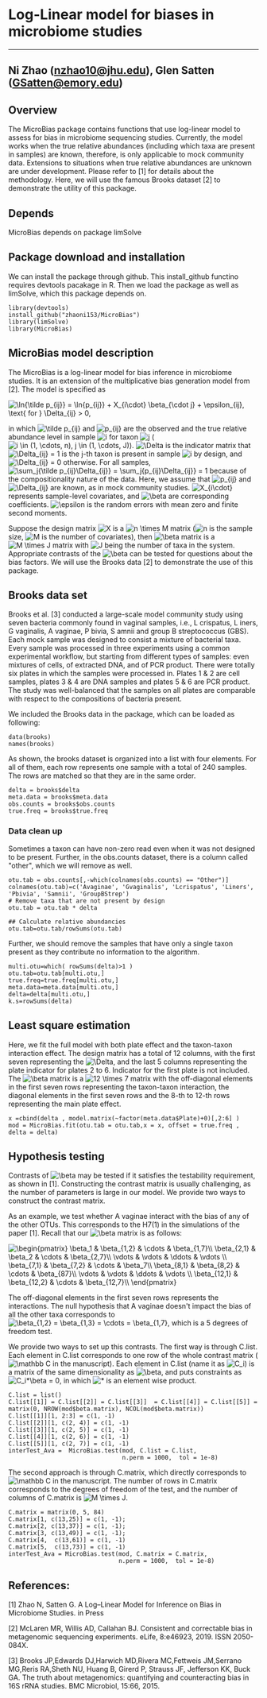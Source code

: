 # Log-Linear model for biases in microbiome studies
---
Ni Zhao (nzhao10@jhu.edu), Glen Satten (GSatten@emory.edu)
---


## Overview
The MicroBias package contains functions that use log-linear model to assess for bias in microbiome sequencing studies. Currently, the model works when the true relative abundances (including which taxa are present in samples) are known, therefore, is only applicable to mock community data. Extensions to situations when true relative abundances are unknown are under development. Please refer to [1] for details about the methodology. Here, we will use the famous Brooks dataset [2] to demonstrate the utility of this package. 

## Depends
MicroBias depends on package limSolve

## Package download and installation 

We can install the package through github. This install_github functino requires devtools pacakage in R.  Then we load the package as well as limSolve, which this package depends on. 

```{r download, eval = F}
library(devtools)
install_github("zhaoni153/MicroBias")
library(limSolve)
library(MicroBias)
```

## MicroBias model description
The MicroBias is a log-linear model for bias inference in microbiome studies. It is an extension of the multiplicative bias generation model from [2]. The model is specified as 

<img src="https://latex.codecogs.com/gif.latex?\ln{\tilde&space;p_{ij}}&space;=&space;\ln{p_{ij}}&space;&plus;&space;X_{i\cdot}&space;\beta_{\cdot&space;j}&space;&plus;&space;\epsilon_{ij},&space;\text{&space;for&space;}&space;\Delta_{ij}&space;>&space;0," title="\ln{\tilde p_{ij}} = \ln{p_{ij}} + X_{i\cdot} \beta_{\cdot j} + \epsilon_{ij}, \text{ for } \Delta_{ij} > 0," />


in which <img src="https://latex.codecogs.com/gif.latex?\tilde&space;p_{ij}" title="\tilde p_{ij}" /> and <img src="https://latex.codecogs.com/gif.latex?p_{ij}" title="p_{ij}" /> are the observed and the true relative abundance level in sample <img src="https://latex.codecogs.com/gif.latex?i" title="i" /> for taxon <img src="https://latex.codecogs.com/gif.latex?j" title="j" /> (<img src="https://latex.codecogs.com/gif.latex?i&space;\in&space;(1,&space;\cdots,&space;n),&space;j&space;\in&space;(1,&space;\cdots,&space;J)" title="i \in (1, \cdots, n), j \in (1, \cdots, J)" />). <img src="https://latex.codecogs.com/gif.latex?\Delta" title="\Delta" /> is the indicator matrix that <img src="https://latex.codecogs.com/gif.latex?\Delta_{ij}&space;=&space;1" title="\Delta_{ij} = 1" /> is the j-th taxon is present in sample <img src="https://latex.codecogs.com/gif.latex?i" title="i" /> by design, and <img src="https://latex.codecogs.com/gif.latex?\Delta_{ij}&space;=&space;0" title="\Delta_{ij} = 0" /> otherwise. For all samples, <img src="https://latex.codecogs.com/gif.latex?\sum_j{\tilde&space;p_{ij}\Delta_{ij}}&space;=&space;\sum_j{p_{ij}\Delta_{ij}}&space;=&space;1" title="\sum_j{\tilde p_{ij}\Delta_{ij}} = \sum_j{p_{ij}\Delta_{ij}} = 1" /> because of the compositionality nature of the data. Here, we assume that <img src="https://latex.codecogs.com/gif.latex?p_{ij}" title="p_{ij}" /> and <img src="https://latex.codecogs.com/gif.latex?\Delta_{ij}" title="\Delta_{ij}" /> are known, as in mock community studies. <img src="https://latex.codecogs.com/gif.latex?X_{i\cdot}" title="X_{i\cdot}" /> represents sample-level covariates, and <img src="https://latex.codecogs.com/gif.latex?\beta" title="\beta" /> are corresponding coefficients. <img src="https://latex.codecogs.com/gif.latex?\epsilon" title="\epsilon" /> is the random errors with mean zero and finite second moments. 

Suppose the design matrix <img src="https://latex.codecogs.com/gif.latex?X" title="X" /> is a <img src="https://latex.codecogs.com/gif.latex?n&space;\times&space;M" title="n \times M" /> matrix (<img src="https://latex.codecogs.com/gif.latex?n" title="n" /> is the sample size,  <img src="https://latex.codecogs.com/gif.latex?M" title="M" /> is the number of covariates), then <img src="https://latex.codecogs.com/gif.latex?\beta" title="\beta" /> matrix is a <img src="https://latex.codecogs.com/gif.latex?M&space;\times&space;J" title="M \times J" /> matrix with <img src="https://latex.codecogs.com/gif.latex?J" title="J" /> being the number of taxa in the system. Appropriate contrasts of the <img src="https://latex.codecogs.com/gif.latex?\beta" title="\beta" /> can be tested for questions about the bias factors. We will use the Brooks data [2] to demonstrate the use of this package. 


## Brooks data set

Brooks et al. [3] conducted a large-scale model community study using seven bacteria commonly found in vaginal samples, i.e., L crispatus,  L iners, G vaginalis, A vaginae, P bivia, S amnii and group B streptococcus (GBS). Each mock sample was designed to consist a mixture of bacterial taxa. Every sample was processed in three experiments using a common experimental workflow, but starting from different  types of samples: even mixtures of cells, of extracted DNA, and of PCR product. There were totally six plates in which the samples were processed in. Plates 1 \& 2 are cell samples, plates 3 \& 4 are DNA samples and plates 5 \& 6 are PCR product. The study was well-balanced that the samples on all plates are comparable with respect to the compositions of bacteria present.

We included the Brooks data in the package, which can be loaded as following: 

```{r loadBrooks}
data(brooks)
names(brooks)
```

As shown, the brooks dataset is organized into a list with four elements. For all of them, each row represents one sample with a total of 240 samples. The rows are matched so that they are in the same order. 

```{r loadBrooks2}
delta = brooks$delta
meta.data = brooks$meta.data
obs.counts = brooks$obs.counts
true.freq = brooks$true.freq
```

### Data clean up
Sometimes a taxon can have non-zero read even when it was not designed to be present. Further, in the obs.counts dataset, there is a column called "other", which we will remove as well.

```{r cleanData}
otu.tab = obs.counts[,-which(colnames(obs.counts) == "Other")]
colnames(otu.tab)=c('Avaginae', 'Gvaginalis', 'Lcrispatus', 'Liners', 'Pbivia', 'Samnii', 'GroupBStrep')
# Remove taxa that are not present by design
otu.tab = otu.tab * delta

## Calculate relative abundancies
otu.tab=otu.tab/rowSums(otu.tab)

```

Further, we should remove the samples that have only a single taxon present as they contribute no information to the algorithm. 

```{r rmSingle}
multi.otu=which( rowSums(delta)>1 )
otu.tab=otu.tab[multi.otu,]
true.freq=true.freq[multi.otu,]
meta.data=meta.data[multi.otu,]
delta=delta[multi.otu,]
k.s=rowSums(delta)
```

## Least square estimation 
Here, we fit the full model with both plate effect and the taxon-taxon interaction effect. The design matrix has a total of 12 columns, with the first seven representing the <img src="https://latex.codecogs.com/gif.latex?\Delta" title="\Delta" />, and the last 5 columns representing the plate indicator for plates 2 to 6. Indicator for the first plate is not included. The <img src="https://latex.codecogs.com/gif.latex?\beta" title="\beta" /> matrix is a <img src="https://latex.codecogs.com/gif.latex?12&space;\times&space;7" title="12 \times 7" /> matrix with the off-diagonal elements in the first seven rows representing the taxon-taxon interaction, the diagonal elements in the first seven rows and the 8-th to 12-th rows representing the main plate effect.


```{r estimate}
x =cbind(delta , model.matrix(~factor(meta.data$Plate)+0)[,2:6] )
mod = MicroBias.fit(otu.tab = otu.tab,x = x, offset = true.freq , delta = delta)
```

## Hypothesis testing

Contrasts of <img src="https://latex.codecogs.com/gif.latex?\beta" title="\beta" /> may be tested if it satisfies the testability requirement, as shown in [1]. Constructing the contrast matrix is usually challenging, as the number of parameters is large in our model. We provide two ways to construct the contrast matrix. 

As an example, we test whether A vaginae interact with the bias of any of the other OTUs. This corresponds to the H7(1) in the simulations of the paper [1]. Recall that our <img src="https://latex.codecogs.com/gif.latex?\beta" title="\beta" /> matrix is as follows: 

<img src="https://latex.codecogs.com/gif.latex?\begin{pmatrix}&space;\beta_1&space;&&space;\beta_{1,2}&space;&&space;\cdots&space;&&space;\beta_{1,7}\\&space;\beta_{2,1}&space;&&space;\beta_2&space;&&space;\cdots&space;&&space;\beta_{2,7}\\&space;\vdots&space;&&space;\vdots&space;&&space;\ddots&space;&&space;\vdots&space;\\&space;\beta_{7,1}&space;&&space;\beta_{7,2}&space;&&space;\cdots&space;&&space;\beta_7\\&space;\beta_{8,1}&space;&&space;\beta_{8,2}&space;&&space;\cdots&space;&&space;\beta_{87}\\&space;\vdots&space;&&space;\vdots&space;&&space;\ddots&space;&&space;\vdots&space;\\&space;\beta_{12,1}&space;&&space;\beta_{12,2}&space;&&space;\cdots&space;&&space;\beta_{12,7}\\&space;\end{pmatrix}" title="\begin{pmatrix} \beta_1 & \beta_{1,2} & \cdots & \beta_{1,7}\\ \beta_{2,1} & \beta_2 & \cdots & \beta_{2,7}\\ \vdots & \vdots & \ddots & \vdots \\ \beta_{7,1} & \beta_{7,2} & \cdots & \beta_7\\ \beta_{8,1} & \beta_{8,2} & \cdots & \beta_{87}\\ \vdots & \vdots & \ddots & \vdots \\ \beta_{12,1} & \beta_{12,2} & \cdots & \beta_{12,7}\\ \end{pmatrix}" />

The off-diagonal elements in the first seven rows represents the interactions. The null hypothesis that A vaginae doesn't impact the bias of all the other taxa corresponds to <img src="https://latex.codecogs.com/gif.latex?\beta_{1,2}&space;=&space;\beta_{1,3}&space;=&space;\cdots&space;=&space;\beta_{1,7}" title="\beta_{1,2} = \beta_{1,3} = \cdots = \beta_{1,7}" />, which is a 5 degrees of freedom test. 

We provide two ways to set up this contrasts. The first way is through C.list. Each element in C.list corresponds to one row of the whole contrast matrix (<img src="https://latex.codecogs.com/gif.latex?\mathbb&space;C" title="\mathbb C" /> in the manuscript). Each element in C.list (name it as <img src="https://latex.codecogs.com/gif.latex?C_i" title="C_i" />) is a matrix of the same dimensionality as <img src="https://latex.codecogs.com/gif.latex?\beta" title="\beta" />, and puts constraints as <img src="https://latex.codecogs.com/gif.latex?C_i*\beta&space;=&space;0" title="C_i*\beta = 0" />, in which <img src="https://latex.codecogs.com/gif.latex?*" title="*" /> is an element wise product. 

```{r exampleC.list}
C.list = list()
C.list[[1]] = C.list[[2]] = C.list[[3]]  = C.list[[4]] = C.list[[5]] = matrix(0, NROW(mod$beta.matrix), NCOL(mod$beta.matrix))
C.list[[1]][1, 2:3] = c(1, -1)
C.list[[2]][1, c(2, 4)] = c(1, -1)
C.list[[3]][1, c(2, 5)] = c(1, -1)
C.list[[4]][1, c(2, 6)] = c(1, -1)
C.list[[5]][1, c(2, 7)] = c(1, -1)
interTest_Ava =  MicroBias.test(mod, C.list = C.list, 
                                n.perm = 1000,  tol = 1e-8)
```

The second approach is through C.matrix, which directly corresponds to <img src="https://latex.codecogs.com/gif.latex?\mathbb&space;C" title="\mathbb C" /> in the manuscript. The number of rows in C.matrix corresponds to the degrees of freedom of the test, and the number of columns of C.matrix is <img src="https://latex.codecogs.com/gif.latex?M&space;\times&space;J" title="M \times J" />. 

```{r}
C.matrix = matrix(0, 5, 84)
C.matrix[1, c(13,25)] = c(1, -1);
C.matrix[2, c(13,37)] = c(1, -1); 
C.matrix[3, c(13,49)] = c(1, -1); 
C.matrix[4,  c(13,61)] = c(1, -1)
C.matrix[5,  c(13,73)] = c(1, -1)
interTest_Ava = MicroBias.test(mod, C.matrix = C.matrix, 
                               n.perm = 1000,  tol = 1e-8)
```


## References: 
[1] Zhao N, Satten G. A Log–Linear Model for Inference on Bias in Microbiome Studies. in Press

[2] McLaren MR, Willis AD, Callahan BJ. Consistent and correctable bias in metagenomic sequencing experiments. eLife, 8:e46923, 2019. ISSN 2050-084X.

[3] Brooks JP,Edwards DJ,Harwich MD,Rivera MC,Fettweis JM,Serrano MG,Reris RA,Sheth NU, Huang B, Girerd P, Strauss JF, Jefferson KK, Buck GA. The truth about metagenomics: quantifying and counteracting bias in 16S rRNA studies. BMC Microbiol, 15:66, 2015.


